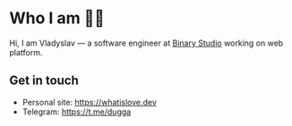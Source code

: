 # Who I am 👨‍💻

Hi, I am Vladyslav — a software engineer at [Binary Studio](https://binary-studio.com/) working on web platform.

## Get in touch

+ Personal site: https://whatislove.dev
+ Telegram: https://t.me/dugga
